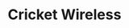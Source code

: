 ---
title: "Cricket Wireless"
url: /san-diego/cricket-wireless-euclid-avenue/
shop: mobile phone
---